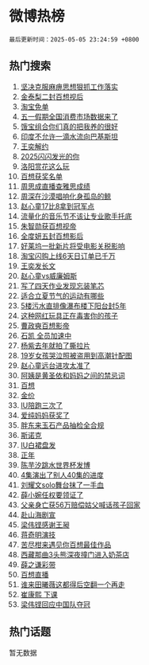 # 微博热榜

`最后更新时间：2025-05-05 23:24:59 +0800`

## 热门搜索

1. [坚决克服麻痹思想狠抓工作落实](https://m.weibo.cn/search?containerid=100103type%3D1%26t%3D10%26q%3D%23%E5%9D%9A%E5%86%B3%E5%85%8B%E6%9C%8D%E9%BA%BB%E7%97%B9%E6%80%9D%E6%83%B3%E7%8B%A0%E6%8A%93%E5%B7%A5%E4%BD%9C%E8%90%BD%E5%AE%9E%23&stream_entry_id=51&isnewpage=1&extparam=seat%3D1%26dgr%3D0%26filter_type%3Drealtimehot%26stream_entry_id%3D51%26c_type%3D51%26pos%3D0%26cate%3D10103%26q%3D%2523%25E5%259D%259A%25E5%2586%25B3%25E5%2585%258B%25E6%259C%258D%25E9%25BA%25BB%25E7%2597%25B9%25E6%2580%259D%25E6%2583%25B3%25E7%258B%25A0%25E6%258A%2593%25E5%25B7%25A5%25E4%25BD%259C%25E8%2590%25BD%25E5%25AE%259E%2523%26display_time%3D1746458698%26pre_seqid%3D17464586983900187893831)
1. [金泰梨二封百想视后](https://m.weibo.cn/search?containerid=100103type%3D1%26t%3D10%26q%3D%23%E9%87%91%E6%B3%B0%E6%A2%A8%E4%BA%8C%E5%B0%81%E7%99%BE%E6%83%B3%E8%A7%86%E5%90%8E%23&stream_entry_id=31&isnewpage=1&extparam=seat%3D1%26dgr%3D0%26stream_entry_id%3D31%26realpos%3D1%26band_rank%3D1%26filter_type%3Drealtimehot%26lcate%3D5001%26c_type%3D31%26flag%3D1%26pos%3D0%26cate%3D5001%26q%3D%2523%25E9%2587%2591%25E6%25B3%25B0%25E6%25A2%25A8%25E4%25BA%258C%25E5%25B0%2581%25E7%2599%25BE%25E6%2583%25B3%25E8%25A7%2586%25E5%2590%258E%2523%26display_time%3D1746458698%26pre_seqid%3D17464586983900187893831)
1. [淘宝免单](https://m.weibo.cn/search?containerid=100103type%3D1%26t%3D10%26q%3D%E6%B7%98%E5%AE%9D%E5%85%8D%E5%8D%95&stream_entry_id=31&isnewpage=1&extparam=seat%3D1%26dgr%3D0%26stream_entry_id%3D31%26realpos%3D2%26band_rank%3D2%26filter_type%3Drealtimehot%26lcate%3D5001%26c_type%3D31%26flag%3D2%26pos%3D1%26cate%3D5001%26q%3D%25E6%25B7%2598%25E5%25AE%259D%25E5%2585%258D%25E5%258D%2595%26display_time%3D1746458698%26pre_seqid%3D17464586983900187893831)
1. [五一假期全国消费市场数据来了](https://m.weibo.cn/search?containerid=100103type%3D1%26t%3D10%26q%3D%23%E4%BA%94%E4%B8%80%E5%81%87%E6%9C%9F%E5%85%A8%E5%9B%BD%E6%B6%88%E8%B4%B9%E5%B8%82%E5%9C%BA%E6%95%B0%E6%8D%AE%E6%9D%A5%E4%BA%86%23&stream_entry_id=31&isnewpage=1&extparam=seat%3D1%26dgr%3D0%26stream_entry_id%3D31%26realpos%3D3%26band_rank%3D3%26filter_type%3Drealtimehot%26lcate%3D5001%26c_type%3D31%26flag%3D0%26pos%3D2%26cate%3D5001%26q%3D%2523%25E4%25BA%2594%25E4%25B8%2580%25E5%2581%2587%25E6%259C%259F%25E5%2585%25A8%25E5%259B%25BD%25E6%25B6%2588%25E8%25B4%25B9%25E5%25B8%2582%25E5%259C%25BA%25E6%2595%25B0%25E6%258D%25AE%25E6%259D%25A5%25E4%25BA%2586%2523%26display_time%3D1746458698%26pre_seqid%3D17464586983900187893831)
1. [饿宝组合你们真的把我养的很好](https://m.weibo.cn/search?containerid=100103type%3D1%26t%3D10%26q%3D%23%E9%A5%BF%E5%AE%9D%E7%BB%84%E5%90%88%E4%BD%A0%E4%BB%AC%E7%9C%9F%E7%9A%84%E6%8A%8A%E6%88%91%E5%85%BB%E7%9A%84%E5%BE%88%E5%A5%BD%23&stream_entry_id=31&isnewpage=1&extparam=seat%3D1%26dgr%3D0%26stream_entry_id%3D31%26c_type%3D31%26adid%3D285058%26band_rank%3D4%26filter_type%3Drealtimehot%26lcate%3D5001%26topic_ad%3D1%26is_ad_pos%3D1%26pos%3D3%26cate%3D5001%26q%3D%2523%25E9%25A5%25BF%25E5%25AE%259D%25E7%25BB%2584%25E5%2590%2588%25E4%25BD%25A0%25E4%25BB%25AC%25E7%259C%259F%25E7%259A%2584%25E6%258A%258A%25E6%2588%2591%25E5%2585%25BB%25E7%259A%2584%25E5%25BE%2588%25E5%25A5%25BD%2523%26display_time%3D1746458698%26pre_seqid%3D17464586983900187893831)
1. [印度不允许一滴水流向巴基斯坦](https://m.weibo.cn/search?containerid=100103type%3D1%26t%3D10%26q%3D%23%E5%8D%B0%E5%BA%A6%E4%B8%8D%E5%85%81%E8%AE%B8%E4%B8%80%E6%BB%B4%E6%B0%B4%E6%B5%81%E5%90%91%E5%B7%B4%E5%9F%BA%E6%96%AF%E5%9D%A6%23&stream_entry_id=31&isnewpage=1&extparam=seat%3D1%26dgr%3D0%26stream_entry_id%3D31%26realpos%3D4%26band_rank%3D4%26filter_type%3Drealtimehot%26lcate%3D5001%26c_type%3D31%26flag%3D1%26pos%3D4%26cate%3D5001%26q%3D%2523%25E5%258D%25B0%25E5%25BA%25A6%25E4%25B8%258D%25E5%2585%2581%25E8%25AE%25B8%25E4%25B8%2580%25E6%25BB%25B4%25E6%25B0%25B4%25E6%25B5%2581%25E5%2590%2591%25E5%25B7%25B4%25E5%259F%25BA%25E6%2596%25AF%25E5%259D%25A6%2523%26display_time%3D1746458698%26pre_seqid%3D17464586983900187893831)
1. [王奕解约](https://m.weibo.cn/search?containerid=100103type%3D1%26t%3D10%26q%3D%23%E7%8E%8B%E5%A5%95%E8%A7%A3%E7%BA%A6%23&stream_entry_id=31&isnewpage=1&extparam=seat%3D1%26dgr%3D0%26stream_entry_id%3D31%26realpos%3D5%26band_rank%3D5%26filter_type%3Drealtimehot%26lcate%3D5001%26c_type%3D31%26flag%3D1%26pos%3D5%26cate%3D5001%26q%3D%2523%25E7%258E%258B%25E5%25A5%2595%25E8%25A7%25A3%25E7%25BA%25A6%2523%26display_time%3D1746458698%26pre_seqid%3D17464586983900187893831)
1. [2025闪闪发光的你](https://m.weibo.cn/search?containerid=100103type%3D1%26t%3D10%26q%3D%232025%E9%97%AA%E9%97%AA%E5%8F%91%E5%85%89%E7%9A%84%E4%BD%A0%23&stream_entry_id=31&isnewpage=1&extparam=seat%3D1%26dgr%3D0%26stream_entry_id%3D31%26realpos%3D6%26band_rank%3D6%26filter_type%3Drealtimehot%26lcate%3D5001%26c_type%3D31%26flag%3D1%26pos%3D6%26cate%3D5001%26q%3D%25232025%25E9%2597%25AA%25E9%2597%25AA%25E5%258F%2591%25E5%2585%2589%25E7%259A%2584%25E4%25BD%25A0%2523%26display_time%3D1746458698%26pre_seqid%3D17464586983900187893831)
1. [洛阳赏花这么玩](https://m.weibo.cn/search?containerid=100103type%3D1%26t%3D10%26q%3D%23%E6%B4%9B%E9%98%B3%E8%B5%8F%E8%8A%B1%E8%BF%99%E4%B9%88%E7%8E%A9%23&stream_entry_id=31&isnewpage=1&extparam=seat%3D1%26dgr%3D0%26stream_entry_id%3D31%26adid%3D285063%26band_rank%3D7%26filter_type%3Drealtimehot%26lcate%3D5001%26c_type%3D31%26is_ad_pos%3D1%26pos%3D7%26cate%3D5001%26q%3D%2523%25E6%25B4%259B%25E9%2598%25B3%25E8%25B5%258F%25E8%258A%25B1%25E8%25BF%2599%25E4%25B9%2588%25E7%258E%25A9%2523%26display_time%3D1746458698%26pre_seqid%3D17464586983900187893831)
1. [百想获奖名单](https://m.weibo.cn/search?containerid=100103type%3D1%26t%3D10%26q%3D%23%E7%99%BE%E6%83%B3%E8%8E%B7%E5%A5%96%E5%90%8D%E5%8D%95%23&stream_entry_id=31&isnewpage=1&extparam=seat%3D1%26dgr%3D0%26stream_entry_id%3D31%26realpos%3D7%26band_rank%3D7%26filter_type%3Drealtimehot%26lcate%3D5001%26c_type%3D31%26flag%3D2%26pos%3D8%26cate%3D5001%26q%3D%2523%25E7%2599%25BE%25E6%2583%25B3%25E8%258E%25B7%25E5%25A5%2596%25E5%2590%258D%25E5%258D%2595%2523%26display_time%3D1746458698%26pre_seqid%3D17464586983900187893831)
1. [周思成直播查雅思成绩](https://m.weibo.cn/search?containerid=100103type%3D1%26t%3D10%26q%3D%23%E5%91%A8%E6%80%9D%E6%88%90%E7%9B%B4%E6%92%AD%E6%9F%A5%E9%9B%85%E6%80%9D%E6%88%90%E7%BB%A9%23&stream_entry_id=31&isnewpage=1&extparam=seat%3D1%26dgr%3D0%26stream_entry_id%3D31%26realpos%3D8%26band_rank%3D8%26filter_type%3Drealtimehot%26lcate%3D5001%26c_type%3D31%26flag%3D0%26pos%3D9%26cate%3D5001%26q%3D%2523%25E5%2591%25A8%25E6%2580%259D%25E6%2588%2590%25E7%259B%25B4%25E6%2592%25AD%25E6%259F%25A5%25E9%259B%2585%25E6%2580%259D%25E6%2588%2590%25E7%25BB%25A9%2523%26display_time%3D1746458698%26pre_seqid%3D17464586983900187893831)
1. [周深在沙漠唱响化身孤岛的鲸](https://m.weibo.cn/search?containerid=100103type%3D1%26t%3D10%26q%3D%23%E5%91%A8%E6%B7%B1%E5%9C%A8%E6%B2%99%E6%BC%A0%E5%94%B1%E5%93%8D%E5%8C%96%E8%BA%AB%E5%AD%A4%E5%B2%9B%E7%9A%84%E9%B2%B8%23&stream_entry_id=31&isnewpage=1&extparam=seat%3D1%26dgr%3D0%26stream_entry_id%3D31%26realpos%3D9%26band_rank%3D9%26filter_type%3Drealtimehot%26lcate%3D5001%26c_type%3D31%26flag%3D1%26pos%3D10%26cate%3D5001%26q%3D%2523%25E5%2591%25A8%25E6%25B7%25B1%25E5%259C%25A8%25E6%25B2%2599%25E6%25BC%25A0%25E5%2594%25B1%25E5%2593%258D%25E5%258C%2596%25E8%25BA%25AB%25E5%25AD%25A4%25E5%25B2%259B%25E7%259A%2584%25E9%25B2%25B8%2523%26display_time%3D1746458698%26pre_seqid%3D17464586983900187893831)
1. [赵心童17比8拿到冠军点](https://m.weibo.cn/search?containerid=100103type%3D1%26t%3D10%26q%3D%23%E8%B5%B5%E5%BF%83%E7%AB%A517%E6%AF%948%E6%8B%BF%E5%88%B0%E5%86%A0%E5%86%9B%E7%82%B9%23&stream_entry_id=31&isnewpage=1&extparam=seat%3D1%26dgr%3D0%26stream_entry_id%3D31%26realpos%3D10%26band_rank%3D10%26filter_type%3Drealtimehot%26lcate%3D5001%26c_type%3D31%26flag%3D1%26pos%3D11%26cate%3D5001%26q%3D%2523%25E8%25B5%25B5%25E5%25BF%2583%25E7%25AB%25A517%25E6%25AF%25948%25E6%258B%25BF%25E5%2588%25B0%25E5%2586%25A0%25E5%2586%259B%25E7%2582%25B9%2523%26display_time%3D1746458698%26pre_seqid%3D17464586983900187893831)
1. [流量化的音乐节不该让专业歌手托底](https://m.weibo.cn/search?containerid=100103type%3D1%26t%3D10%26q%3D%23%E6%B5%81%E9%87%8F%E5%8C%96%E7%9A%84%E9%9F%B3%E4%B9%90%E8%8A%82%E4%B8%8D%E8%AF%A5%E8%AE%A9%E4%B8%93%E4%B8%9A%E6%AD%8C%E6%89%8B%E6%89%98%E5%BA%95%23&stream_entry_id=31&isnewpage=1&extparam=seat%3D1%26dgr%3D0%26stream_entry_id%3D31%26realpos%3D11%26band_rank%3D11%26filter_type%3Drealtimehot%26lcate%3D5001%26c_type%3D31%26flag%3D0%26pos%3D12%26cate%3D5001%26q%3D%2523%25E6%25B5%2581%25E9%2587%258F%25E5%258C%2596%25E7%259A%2584%25E9%259F%25B3%25E4%25B9%2590%25E8%258A%2582%25E4%25B8%258D%25E8%25AF%25A5%25E8%25AE%25A9%25E4%25B8%2593%25E4%25B8%259A%25E6%25AD%258C%25E6%2589%258B%25E6%2589%2598%25E5%25BA%2595%2523%26display_time%3D1746458698%26pre_seqid%3D17464586983900187893831)
1. [朱智勋获百想视帝](https://m.weibo.cn/search?containerid=100103type%3D1%26t%3D10%26q%3D%23%E6%9C%B1%E6%99%BA%E5%8B%8B%E8%8E%B7%E7%99%BE%E6%83%B3%E8%A7%86%E5%B8%9D%23&stream_entry_id=31&isnewpage=1&extparam=seat%3D1%26dgr%3D0%26stream_entry_id%3D31%26realpos%3D12%26band_rank%3D12%26filter_type%3Drealtimehot%26lcate%3D5001%26c_type%3D31%26flag%3D1%26pos%3D13%26cate%3D5001%26q%3D%2523%25E6%259C%25B1%25E6%2599%25BA%25E5%258B%258B%25E8%258E%25B7%25E7%2599%25BE%25E6%2583%25B3%25E8%25A7%2586%25E5%25B8%259D%2523%26display_time%3D1746458698%26pre_seqid%3D17464586983900187893831)
1. [全度妍五封百想影后](https://m.weibo.cn/search?containerid=100103type%3D1%26t%3D10%26q%3D%23%E5%85%A8%E5%BA%A6%E5%A6%8D%E4%BA%94%E5%B0%81%E7%99%BE%E6%83%B3%E5%BD%B1%E5%90%8E%23&stream_entry_id=31&isnewpage=1&extparam=seat%3D1%26dgr%3D0%26stream_entry_id%3D31%26realpos%3D13%26band_rank%3D13%26filter_type%3Drealtimehot%26lcate%3D5001%26c_type%3D31%26flag%3D1%26pos%3D14%26cate%3D5001%26q%3D%2523%25E5%2585%25A8%25E5%25BA%25A6%25E5%25A6%258D%25E4%25BA%2594%25E5%25B0%2581%25E7%2599%25BE%25E6%2583%25B3%25E5%25BD%25B1%25E5%2590%258E%2523%26display_time%3D1746458698%26pre_seqid%3D17464586983900187893831)
1. [好莱坞一批新片将受电影关税影响](https://m.weibo.cn/search?containerid=100103type%3D1%26t%3D10%26q%3D%23%E5%A5%BD%E8%8E%B1%E5%9D%9E%E4%B8%80%E6%89%B9%E6%96%B0%E7%89%87%E5%B0%86%E5%8F%97%E7%94%B5%E5%BD%B1%E5%85%B3%E7%A8%8E%E5%BD%B1%E5%93%8D%23&stream_entry_id=31&isnewpage=1&extparam=seat%3D1%26dgr%3D0%26stream_entry_id%3D31%26realpos%3D14%26band_rank%3D14%26filter_type%3Drealtimehot%26lcate%3D5001%26c_type%3D31%26flag%3D1%26pos%3D15%26cate%3D5001%26q%3D%2523%25E5%25A5%25BD%25E8%258E%25B1%25E5%259D%259E%25E4%25B8%2580%25E6%2589%25B9%25E6%2596%25B0%25E7%2589%2587%25E5%25B0%2586%25E5%258F%2597%25E7%2594%25B5%25E5%25BD%25B1%25E5%2585%25B3%25E7%25A8%258E%25E5%25BD%25B1%25E5%2593%258D%2523%26display_time%3D1746458698%26pre_seqid%3D17464586983900187893831)
1. [淘宝闪购上线6天日订单已千万](https://m.weibo.cn/search?containerid=100103type%3D1%26t%3D10%26q%3D%23%E6%B7%98%E5%AE%9D%E9%97%AA%E8%B4%AD%E4%B8%8A%E7%BA%BF6%E5%A4%A9%E6%97%A5%E8%AE%A2%E5%8D%95%E5%B7%B2%E5%8D%83%E4%B8%87%23&stream_entry_id=31&isnewpage=1&extparam=seat%3D1%26dgr%3D0%26adid%3D285127%26flag%3D1%26stream_entry_id%3D31%26band_rank%3D15%26filter_type%3Drealtimehot%26lcate%3D5001%26c_type%3D31%26realpos%3D15%26pos%3D16%26cate%3D5001%26q%3D%2523%25E6%25B7%2598%25E5%25AE%259D%25E9%2597%25AA%25E8%25B4%25AD%25E4%25B8%258A%25E7%25BA%25BF6%25E5%25A4%25A9%25E6%2597%25A5%25E8%25AE%25A2%25E5%258D%2595%25E5%25B7%25B2%25E5%258D%2583%25E4%25B8%2587%2523%26display_time%3D1746458698%26pre_seqid%3D17464586983900187893831)
1. [王奕发长文](https://m.weibo.cn/search?containerid=100103type%3D1%26t%3D10%26q%3D%E7%8E%8B%E5%A5%95%E5%8F%91%E9%95%BF%E6%96%87&stream_entry_id=31&isnewpage=1&extparam=seat%3D1%26dgr%3D0%26stream_entry_id%3D31%26realpos%3D16%26band_rank%3D16%26filter_type%3Drealtimehot%26lcate%3D5001%26c_type%3D31%26flag%3D1%26pos%3D17%26cate%3D5001%26q%3D%25E7%258E%258B%25E5%25A5%2595%25E5%258F%2591%25E9%2595%25BF%25E6%2596%2587%26display_time%3D1746458698%26pre_seqid%3D17464586983900187893831)
1. [赵心童vs威廉姆斯](https://m.weibo.cn/search?containerid=100103type%3D1%26t%3D10%26q%3D%23%E8%B5%B5%E5%BF%83%E7%AB%A5vs%E5%A8%81%E5%BB%89%E5%A7%86%E6%96%AF%23&stream_entry_id=31&isnewpage=1&extparam=seat%3D1%26dgr%3D0%26stream_entry_id%3D31%26realpos%3D17%26band_rank%3D17%26filter_type%3Drealtimehot%26lcate%3D5001%26c_type%3D31%26flag%3D0%26pos%3D18%26cate%3D5001%26q%3D%2523%25E8%25B5%25B5%25E5%25BF%2583%25E7%25AB%25A5vs%25E5%25A8%2581%25E5%25BB%2589%25E5%25A7%2586%25E6%2596%25AF%2523%26display_time%3D1746458698%26pre_seqid%3D17464586983900187893831)
1. [写了四天作业发现忘装笔芯](https://m.weibo.cn/search?containerid=100103type%3D1%26t%3D10%26q%3D%E5%86%99%E4%BA%86%E5%9B%9B%E5%A4%A9%E4%BD%9C%E4%B8%9A%E5%8F%91%E7%8E%B0%E5%BF%98%E8%A3%85%E7%AC%94%E8%8A%AF&stream_entry_id=31&isnewpage=1&extparam=seat%3D1%26dgr%3D0%26stream_entry_id%3D31%26realpos%3D18%26band_rank%3D18%26filter_type%3Drealtimehot%26lcate%3D5001%26c_type%3D31%26flag%3D0%26pos%3D19%26cate%3D5001%26q%3D%25E5%2586%2599%25E4%25BA%2586%25E5%259B%259B%25E5%25A4%25A9%25E4%25BD%259C%25E4%25B8%259A%25E5%258F%2591%25E7%258E%25B0%25E5%25BF%2598%25E8%25A3%2585%25E7%25AC%2594%25E8%258A%25AF%26display_time%3D1746458698%26pre_seqid%3D17464586983900187893831)
1. [适合立夏节气的运动有哪些](https://m.weibo.cn/search?containerid=100103type%3D1%26t%3D10%26q%3D%E9%80%82%E5%90%88%E7%AB%8B%E5%A4%8F%E8%8A%82%E6%B0%94%E7%9A%84%E8%BF%90%E5%8A%A8%E6%9C%89%E5%93%AA%E4%BA%9B&stream_entry_id=31&isnewpage=1&extparam=seat%3D1%26dgr%3D0%26stream_entry_id%3D31%26realpos%3D19%26is_ai_ask%3D1%26band_rank%3D19%26filter_type%3Drealtimehot%26lcate%3D5001%26c_type%3D31%26flag%3D1%26pos%3D20%26cate%3D5001%26q%3D%25E9%2580%2582%25E5%2590%2588%25E7%25AB%258B%25E5%25A4%258F%25E8%258A%2582%25E6%25B0%2594%25E7%259A%2584%25E8%25BF%2590%25E5%258A%25A8%25E6%259C%2589%25E5%2593%25AA%25E4%25BA%259B%26display_time%3D1746458698%26pre_seqid%3D17464586983900187893831)
1. [5楼污水直排像瀑布楼下阳台封5年](https://m.weibo.cn/search?containerid=100103type%3D1%26t%3D10%26q%3D%235%E6%A5%BC%E6%B1%A1%E6%B0%B4%E7%9B%B4%E6%8E%92%E5%83%8F%E7%80%91%E5%B8%83%E6%A5%BC%E4%B8%8B%E9%98%B3%E5%8F%B0%E5%B0%815%E5%B9%B4%23&stream_entry_id=31&isnewpage=1&extparam=seat%3D1%26dgr%3D0%26stream_entry_id%3D31%26realpos%3D20%26band_rank%3D20%26filter_type%3Drealtimehot%26lcate%3D5001%26c_type%3D31%26flag%3D0%26pos%3D21%26cate%3D5001%26q%3D%25235%25E6%25A5%25BC%25E6%25B1%25A1%25E6%25B0%25B4%25E7%259B%25B4%25E6%258E%2592%25E5%2583%258F%25E7%2580%2591%25E5%25B8%2583%25E6%25A5%25BC%25E4%25B8%258B%25E9%2598%25B3%25E5%258F%25B0%25E5%25B0%25815%25E5%25B9%25B4%2523%26display_time%3D1746458698%26pre_seqid%3D17464586983900187893831)
1. [这种网红玩具正在毒害你的孩子](https://m.weibo.cn/search?containerid=100103type%3D1%26t%3D10%26q%3D%23%E8%BF%99%E7%A7%8D%E7%BD%91%E7%BA%A2%E7%8E%A9%E5%85%B7%E6%AD%A3%E5%9C%A8%E6%AF%92%E5%AE%B3%E4%BD%A0%E7%9A%84%E5%AD%A9%E5%AD%90%23&stream_entry_id=31&isnewpage=1&extparam=seat%3D1%26dgr%3D0%26stream_entry_id%3D31%26realpos%3D21%26band_rank%3D21%26filter_type%3Drealtimehot%26lcate%3D5001%26c_type%3D31%26flag%3D1%26pos%3D22%26cate%3D5001%26q%3D%2523%25E8%25BF%2599%25E7%25A7%258D%25E7%25BD%2591%25E7%25BA%25A2%25E7%258E%25A9%25E5%2585%25B7%25E6%25AD%25A3%25E5%259C%25A8%25E6%25AF%2592%25E5%25AE%25B3%25E4%25BD%25A0%25E7%259A%2584%25E5%25AD%25A9%25E5%25AD%2590%2523%26display_time%3D1746458698%26pre_seqid%3D17464586983900187893831)
1. [曹政奭百想影帝](https://m.weibo.cn/search?containerid=100103type%3D1%26t%3D10%26q%3D%23%E6%9B%B9%E6%94%BF%E5%A5%AD%E7%99%BE%E6%83%B3%E5%BD%B1%E5%B8%9D%23&stream_entry_id=31&isnewpage=1&extparam=seat%3D1%26dgr%3D0%26stream_entry_id%3D31%26realpos%3D22%26band_rank%3D22%26filter_type%3Drealtimehot%26lcate%3D5001%26c_type%3D31%26flag%3D1%26pos%3D23%26cate%3D5001%26q%3D%2523%25E6%259B%25B9%25E6%2594%25BF%25E5%25A5%25AD%25E7%2599%25BE%25E6%2583%25B3%25E5%25BD%25B1%25E5%25B8%259D%2523%26display_time%3D1746458698%26pre_seqid%3D17464586983900187893831)
1. [石凯 全员加速中](https://m.weibo.cn/search?containerid=100103type%3D1%26t%3D10%26q%3D%E7%9F%B3%E5%87%AF+%E5%85%A8%E5%91%98%E5%8A%A0%E9%80%9F%E4%B8%AD&stream_entry_id=31&isnewpage=1&extparam=seat%3D1%26dgr%3D0%26stream_entry_id%3D31%26realpos%3D23%26band_rank%3D23%26filter_type%3Drealtimehot%26lcate%3D5001%26c_type%3D31%26flag%3D0%26pos%3D24%26cate%3D5001%26q%3D%25E7%259F%25B3%25E5%2587%25AF%2520%25E5%2585%25A8%25E5%2591%2598%25E5%258A%25A0%25E9%2580%259F%25E4%25B8%25AD%26display_time%3D1746458698%26pre_seqid%3D17464586983900187893831)
1. [杨紫去年就拍了撕拉片](https://m.weibo.cn/search?containerid=100103type%3D1%26t%3D10%26q%3D%23%E6%9D%A8%E7%B4%AB%E5%8E%BB%E5%B9%B4%E5%B0%B1%E6%8B%8D%E4%BA%86%E6%92%95%E6%8B%89%E7%89%87%23&stream_entry_id=31&isnewpage=1&extparam=seat%3D1%26dgr%3D0%26stream_entry_id%3D31%26realpos%3D24%26band_rank%3D24%26filter_type%3Drealtimehot%26lcate%3D5001%26c_type%3D31%26flag%3D0%26pos%3D25%26cate%3D5001%26q%3D%2523%25E6%259D%25A8%25E7%25B4%25AB%25E5%258E%25BB%25E5%25B9%25B4%25E5%25B0%25B1%25E6%258B%258D%25E4%25BA%2586%25E6%2592%2595%25E6%258B%2589%25E7%2589%2587%2523%26display_time%3D1746458698%26pre_seqid%3D17464586983900187893831)
1. [19岁女孩哭泣照被盗用到高潮针配图](https://m.weibo.cn/search?containerid=100103type%3D1%26t%3D10%26q%3D%2319%E5%B2%81%E5%A5%B3%E5%AD%A9%E5%93%AD%E6%B3%A3%E7%85%A7%E8%A2%AB%E7%9B%97%E7%94%A8%E5%88%B0%E9%AB%98%E6%BD%AE%E9%92%88%E9%85%8D%E5%9B%BE%23&stream_entry_id=31&isnewpage=1&extparam=seat%3D1%26dgr%3D0%26stream_entry_id%3D31%26realpos%3D25%26band_rank%3D25%26filter_type%3Drealtimehot%26lcate%3D5001%26c_type%3D31%26flag%3D2%26pos%3D26%26cate%3D5001%26q%3D%252319%25E5%25B2%2581%25E5%25A5%25B3%25E5%25AD%25A9%25E5%2593%25AD%25E6%25B3%25A3%25E7%2585%25A7%25E8%25A2%25AB%25E7%259B%2597%25E7%2594%25A8%25E5%2588%25B0%25E9%25AB%2598%25E6%25BD%25AE%25E9%2592%2588%25E9%2585%258D%25E5%259B%25BE%2523%26display_time%3D1746458698%26pre_seqid%3D17464586983900187893831)
1. [赵心童远台进攻太准了](https://m.weibo.cn/search?containerid=100103type%3D1%26t%3D10%26q%3D%23%E8%B5%B5%E5%BF%83%E7%AB%A5%E8%BF%9C%E5%8F%B0%E8%BF%9B%E6%94%BB%E5%A4%AA%E5%87%86%E4%BA%86%23&stream_entry_id=31&isnewpage=1&extparam=seat%3D1%26dgr%3D0%26stream_entry_id%3D31%26realpos%3D26%26band_rank%3D26%26filter_type%3Drealtimehot%26lcate%3D5001%26c_type%3D31%26flag%3D1%26pos%3D27%26cate%3D5001%26q%3D%2523%25E8%25B5%25B5%25E5%25BF%2583%25E7%25AB%25A5%25E8%25BF%259C%25E5%258F%25B0%25E8%25BF%259B%25E6%2594%25BB%25E5%25A4%25AA%25E5%2587%2586%25E4%25BA%2586%2523%26display_time%3D1746458698%26pre_seqid%3D17464586983900187893831)
1. [阿姨是黄圣依和妈妈之间的禁忌词](https://m.weibo.cn/search?containerid=100103type%3D1%26t%3D10%26q%3D%23%E9%98%BF%E5%A7%A8%E6%98%AF%E9%BB%84%E5%9C%A3%E4%BE%9D%E5%92%8C%E5%A6%88%E5%A6%88%E4%B9%8B%E9%97%B4%E7%9A%84%E7%A6%81%E5%BF%8C%E8%AF%8D%23&stream_entry_id=31&isnewpage=1&extparam=seat%3D1%26dgr%3D0%26stream_entry_id%3D31%26realpos%3D27%26band_rank%3D27%26filter_type%3Drealtimehot%26lcate%3D5001%26c_type%3D31%26flag%3D1%26pos%3D28%26cate%3D5001%26q%3D%2523%25E9%2598%25BF%25E5%25A7%25A8%25E6%2598%25AF%25E9%25BB%2584%25E5%259C%25A3%25E4%25BE%259D%25E5%2592%258C%25E5%25A6%2588%25E5%25A6%2588%25E4%25B9%258B%25E9%2597%25B4%25E7%259A%2584%25E7%25A6%2581%25E5%25BF%258C%25E8%25AF%258D%2523%26display_time%3D1746458698%26pre_seqid%3D17464586983900187893831)
1. [百想](https://m.weibo.cn/search?containerid=100103type%3D1%26t%3D10%26q%3D%E7%99%BE%E6%83%B3&stream_entry_id=31&isnewpage=1&extparam=seat%3D1%26dgr%3D0%26stream_entry_id%3D31%26realpos%3D28%26band_rank%3D28%26filter_type%3Drealtimehot%26lcate%3D5001%26c_type%3D31%26flag%3D0%26pos%3D29%26cate%3D5001%26q%3D%25E7%2599%25BE%25E6%2583%25B3%26display_time%3D1746458698%26pre_seqid%3D17464586983900187893831)
1. [金价](https://m.weibo.cn/search?containerid=100103type%3D1%26t%3D10%26q%3D%E9%87%91%E4%BB%B7&stream_entry_id=31&isnewpage=1&extparam=seat%3D1%26dgr%3D0%26stream_entry_id%3D31%26realpos%3D29%26band_rank%3D29%26filter_type%3Drealtimehot%26lcate%3D5001%26c_type%3D31%26flag%3D0%26pos%3D30%26cate%3D5001%26q%3D%25E9%2587%2591%25E4%25BB%25B7%26display_time%3D1746458698%26pre_seqid%3D17464586983900187893831)
1. [IU陪跑三次了](https://m.weibo.cn/search?containerid=100103type%3D1%26t%3D10%26q%3D%23IU%E9%99%AA%E8%B7%91%E4%B8%89%E6%AC%A1%E4%BA%86%23&stream_entry_id=31&isnewpage=1&extparam=seat%3D1%26dgr%3D0%26stream_entry_id%3D31%26realpos%3D30%26band_rank%3D30%26filter_type%3Drealtimehot%26lcate%3D5001%26c_type%3D31%26flag%3D1%26pos%3D31%26cate%3D5001%26q%3D%2523IU%25E9%2599%25AA%25E8%25B7%2591%25E4%25B8%2589%25E6%25AC%25A1%25E4%25BA%2586%2523%26display_time%3D1746458698%26pre_seqid%3D17464586983900187893831)
1. [爱纯妈妈获奖了](https://m.weibo.cn/search?containerid=100103type%3D1%26t%3D10%26q%3D%23%E7%88%B1%E7%BA%AF%E5%A6%88%E5%A6%88%E8%8E%B7%E5%A5%96%E4%BA%86%23&stream_entry_id=31&isnewpage=1&extparam=seat%3D1%26dgr%3D0%26stream_entry_id%3D31%26realpos%3D31%26band_rank%3D31%26filter_type%3Drealtimehot%26lcate%3D5001%26c_type%3D31%26flag%3D0%26pos%3D32%26cate%3D5001%26q%3D%2523%25E7%2588%25B1%25E7%25BA%25AF%25E5%25A6%2588%25E5%25A6%2588%25E8%258E%25B7%25E5%25A5%2596%25E4%25BA%2586%2523%26display_time%3D1746458698%26pre_seqid%3D17464586983900187893831)
1. [胖东来玉石产品抽检全合规](https://m.weibo.cn/search?containerid=100103type%3D1%26t%3D10%26q%3D%23%E8%83%96%E4%B8%9C%E6%9D%A5%E7%8E%89%E7%9F%B3%E4%BA%A7%E5%93%81%E6%8A%BD%E6%A3%80%E5%85%A8%E5%90%88%E8%A7%84%23&stream_entry_id=31&isnewpage=1&extparam=seat%3D1%26dgr%3D0%26stream_entry_id%3D31%26realpos%3D32%26band_rank%3D32%26filter_type%3Drealtimehot%26lcate%3D5001%26c_type%3D31%26flag%3D1%26pos%3D33%26cate%3D5001%26q%3D%2523%25E8%2583%2596%25E4%25B8%259C%25E6%259D%25A5%25E7%258E%2589%25E7%259F%25B3%25E4%25BA%25A7%25E5%2593%2581%25E6%258A%25BD%25E6%25A3%2580%25E5%2585%25A8%25E5%2590%2588%25E8%25A7%2584%2523%26display_time%3D1746458698%26pre_seqid%3D17464586983900187893831)
1. [斯诺克](https://m.weibo.cn/search?containerid=100103type%3D1%26t%3D10%26q%3D%E6%96%AF%E8%AF%BA%E5%85%8B&stream_entry_id=31&isnewpage=1&extparam=seat%3D1%26dgr%3D0%26stream_entry_id%3D31%26realpos%3D33%26band_rank%3D33%26filter_type%3Drealtimehot%26lcate%3D5001%26c_type%3D31%26flag%3D0%26pos%3D34%26cate%3D5001%26q%3D%25E6%2596%25AF%25E8%25AF%25BA%25E5%2585%258B%26display_time%3D1746458698%26pre_seqid%3D17464586983900187893831)
1. [IU白裙盘发](https://m.weibo.cn/search?containerid=100103type%3D1%26t%3D10%26q%3D%23IU%E7%99%BD%E8%A3%99%E7%9B%98%E5%8F%91%23&stream_entry_id=31&isnewpage=1&extparam=seat%3D1%26dgr%3D0%26stream_entry_id%3D31%26realpos%3D34%26band_rank%3D34%26filter_type%3Drealtimehot%26lcate%3D5001%26c_type%3D31%26flag%3D0%26pos%3D35%26cate%3D5001%26q%3D%2523IU%25E7%2599%25BD%25E8%25A3%2599%25E7%259B%2598%25E5%258F%2591%2523%26display_time%3D1746458698%26pre_seqid%3D17464586983900187893831)
1. [正年](https://m.weibo.cn/search?containerid=100103type%3D1%26t%3D10%26q%3D%E6%AD%A3%E5%B9%B4&stream_entry_id=31&isnewpage=1&extparam=seat%3D1%26dgr%3D0%26stream_entry_id%3D31%26realpos%3D35%26band_rank%3D35%26filter_type%3Drealtimehot%26lcate%3D5001%26c_type%3D31%26flag%3D1%26pos%3D36%26cate%3D5001%26q%3D%25E6%25AD%25A3%25E5%25B9%25B4%26display_time%3D1746458698%26pre_seqid%3D17464586983900187893831)
1. [陈芋汐跳水世界杯发博](https://m.weibo.cn/search?containerid=100103type%3D1%26t%3D10%26q%3D%E9%99%88%E8%8A%8B%E6%B1%90%E8%B7%B3%E6%B0%B4%E4%B8%96%E7%95%8C%E6%9D%AF%E5%8F%91%E5%8D%9A&stream_entry_id=31&isnewpage=1&extparam=seat%3D1%26dgr%3D0%26stream_entry_id%3D31%26realpos%3D36%26band_rank%3D36%26filter_type%3Drealtimehot%26lcate%3D5001%26c_type%3D31%26flag%3D1%26pos%3D37%26cate%3D5001%26q%3D%25E9%2599%2588%25E8%258A%258B%25E6%25B1%2590%25E8%25B7%25B3%25E6%25B0%25B4%25E4%25B8%2596%25E7%2595%258C%25E6%259D%25AF%25E5%258F%2591%25E5%258D%259A%26display_time%3D1746458698%26pre_seqid%3D17464586983900187893831)
1. [4集演出了别人40集的进度](https://m.weibo.cn/search?containerid=100103type%3D1%26t%3D10%26q%3D4%E9%9B%86%E6%BC%94%E5%87%BA%E4%BA%86%E5%88%AB%E4%BA%BA40%E9%9B%86%E7%9A%84%E8%BF%9B%E5%BA%A6&stream_entry_id=31&isnewpage=1&extparam=seat%3D1%26dgr%3D0%26stream_entry_id%3D31%26realpos%3D37%26band_rank%3D37%26filter_type%3Drealtimehot%26lcate%3D5001%26c_type%3D31%26flag%3D0%26pos%3D38%26cate%3D5001%26q%3D4%25E9%259B%2586%25E6%25BC%2594%25E5%2587%25BA%25E4%25BA%2586%25E5%2588%25AB%25E4%25BA%25BA40%25E9%259B%2586%25E7%259A%2584%25E8%25BF%259B%25E5%25BA%25A6%26display_time%3D1746458698%26pre_seqid%3D17464586983900187893831)
1. [刘耀文solo舞台抹了一手血](https://m.weibo.cn/search?containerid=100103type%3D1%26t%3D10%26q%3D%E5%88%98%E8%80%80%E6%96%87solo%E8%88%9E%E5%8F%B0%E6%8A%B9%E4%BA%86%E4%B8%80%E6%89%8B%E8%A1%80&stream_entry_id=31&isnewpage=1&extparam=seat%3D1%26dgr%3D0%26stream_entry_id%3D31%26realpos%3D38%26band_rank%3D38%26filter_type%3Drealtimehot%26lcate%3D5001%26c_type%3D31%26flag%3D1%26pos%3D39%26cate%3D5001%26q%3D%25E5%2588%2598%25E8%2580%2580%25E6%2596%2587solo%25E8%2588%259E%25E5%258F%25B0%25E6%258A%25B9%25E4%25BA%2586%25E4%25B8%2580%25E6%2589%258B%25E8%25A1%2580%26display_time%3D1746458698%26pre_seqid%3D17464586983900187893831)
1. [薛小婉任权要领证了](https://m.weibo.cn/search?containerid=100103type%3D1%26t%3D10%26q%3D%23%E8%96%9B%E5%B0%8F%E5%A9%89%E4%BB%BB%E6%9D%83%E8%A6%81%E9%A2%86%E8%AF%81%E4%BA%86%23&stream_entry_id=31&isnewpage=1&extparam=seat%3D1%26dgr%3D0%26stream_entry_id%3D31%26realpos%3D39%26band_rank%3D39%26filter_type%3Drealtimehot%26lcate%3D5001%26c_type%3D31%26flag%3D1%26pos%3D40%26cate%3D5001%26q%3D%2523%25E8%2596%259B%25E5%25B0%258F%25E5%25A9%2589%25E4%25BB%25BB%25E6%259D%2583%25E8%25A6%2581%25E9%25A2%2586%25E8%25AF%2581%25E4%25BA%2586%2523%26display_time%3D1746458698%26pre_seqid%3D17464586983900187893831)
1. [父亲身亡获56万赔偿姑父喊话孩子回家](https://m.weibo.cn/search?containerid=100103type%3D1%26t%3D10%26q%3D%23%E7%88%B6%E4%BA%B2%E8%BA%AB%E4%BA%A1%E8%8E%B756%E4%B8%87%E8%B5%94%E5%81%BF%E5%A7%91%E7%88%B6%E5%96%8A%E8%AF%9D%E5%AD%A9%E5%AD%90%E5%9B%9E%E5%AE%B6%23&stream_entry_id=31&isnewpage=1&extparam=seat%3D1%26dgr%3D0%26stream_entry_id%3D31%26realpos%3D40%26band_rank%3D40%26filter_type%3Drealtimehot%26lcate%3D5001%26c_type%3D31%26flag%3D0%26pos%3D41%26cate%3D5001%26q%3D%2523%25E7%2588%25B6%25E4%25BA%25B2%25E8%25BA%25AB%25E4%25BA%25A1%25E8%258E%25B756%25E4%25B8%2587%25E8%25B5%2594%25E5%2581%25BF%25E5%25A7%2591%25E7%2588%25B6%25E5%2596%258A%25E8%25AF%259D%25E5%25AD%25A9%25E5%25AD%2590%25E5%259B%259E%25E5%25AE%25B6%2523%26display_time%3D1746458698%26pre_seqid%3D17464586983900187893831)
1. [赴山海剧宣](https://m.weibo.cn/search?containerid=100103type%3D1%26t%3D10%26q%3D%E8%B5%B4%E5%B1%B1%E6%B5%B7%E5%89%A7%E5%AE%A3&stream_entry_id=31&isnewpage=1&extparam=seat%3D1%26dgr%3D0%26stream_entry_id%3D31%26realpos%3D41%26band_rank%3D41%26filter_type%3Drealtimehot%26lcate%3D5001%26c_type%3D31%26flag%3D0%26pos%3D42%26cate%3D5001%26q%3D%25E8%25B5%25B4%25E5%25B1%25B1%25E6%25B5%25B7%25E5%2589%25A7%25E5%25AE%25A3%26display_time%3D1746458698%26pre_seqid%3D17464586983900187893831)
1. [梁伟铿感谢王昶](https://m.weibo.cn/search?containerid=100103type%3D1%26t%3D10%26q%3D%E6%A2%81%E4%BC%9F%E9%93%BF%E6%84%9F%E8%B0%A2%E7%8E%8B%E6%98%B6&stream_entry_id=31&isnewpage=1&extparam=seat%3D1%26dgr%3D0%26stream_entry_id%3D31%26realpos%3D42%26band_rank%3D42%26filter_type%3Drealtimehot%26lcate%3D5001%26c_type%3D31%26flag%3D1%26pos%3D43%26cate%3D5001%26q%3D%25E6%25A2%2581%25E4%25BC%259F%25E9%2593%25BF%25E6%2584%259F%25E8%25B0%25A2%25E7%258E%258B%25E6%2598%25B6%26display_time%3D1746458698%26pre_seqid%3D17464586983900187893831)
1. [蒋奇明演技](https://m.weibo.cn/search?containerid=100103type%3D1%26t%3D10%26q%3D%E8%92%8B%E5%A5%87%E6%98%8E%E6%BC%94%E6%8A%80&stream_entry_id=31&isnewpage=1&extparam=seat%3D1%26dgr%3D0%26stream_entry_id%3D31%26realpos%3D43%26band_rank%3D43%26filter_type%3Drealtimehot%26lcate%3D5001%26c_type%3D31%26flag%3D0%26pos%3D44%26cate%3D5001%26q%3D%25E8%2592%258B%25E5%25A5%2587%25E6%2598%258E%25E6%25BC%2594%25E6%258A%2580%26display_time%3D1746458698%26pre_seqid%3D17464586983900187893831)
1. [苦尽柑来遇见你百想最佳作品](https://m.weibo.cn/search?containerid=100103type%3D1%26t%3D10%26q%3D%23%E8%8B%A6%E5%B0%BD%E6%9F%91%E6%9D%A5%E9%81%87%E8%A7%81%E4%BD%A0%E7%99%BE%E6%83%B3%E6%9C%80%E4%BD%B3%E4%BD%9C%E5%93%81%23&stream_entry_id=31&isnewpage=1&extparam=seat%3D1%26dgr%3D0%26stream_entry_id%3D31%26realpos%3D44%26band_rank%3D44%26filter_type%3Drealtimehot%26lcate%3D5001%26c_type%3D31%26flag%3D1%26pos%3D45%26cate%3D5001%26q%3D%2523%25E8%258B%25A6%25E5%25B0%25BD%25E6%259F%2591%25E6%259D%25A5%25E9%2581%2587%25E8%25A7%2581%25E4%25BD%25A0%25E7%2599%25BE%25E6%2583%25B3%25E6%259C%2580%25E4%25BD%25B3%25E4%25BD%259C%25E5%2593%2581%2523%26display_time%3D1746458698%26pre_seqid%3D17464586983900187893831)
1. [西藏那曲3头熊深夜撞门进入奶茶店](https://m.weibo.cn/search?containerid=100103type%3D1%26t%3D10%26q%3D%23%E8%A5%BF%E8%97%8F%E9%82%A3%E6%9B%B23%E5%A4%B4%E7%86%8A%E6%B7%B1%E5%A4%9C%E6%92%9E%E9%97%A8%E8%BF%9B%E5%85%A5%E5%A5%B6%E8%8C%B6%E5%BA%97%23&stream_entry_id=31&isnewpage=1&extparam=seat%3D1%26dgr%3D0%26stream_entry_id%3D31%26realpos%3D45%26band_rank%3D45%26filter_type%3Drealtimehot%26lcate%3D5001%26c_type%3D31%26flag%3D1%26pos%3D46%26cate%3D5001%26q%3D%2523%25E8%25A5%25BF%25E8%2597%258F%25E9%2582%25A3%25E6%259B%25B23%25E5%25A4%25B4%25E7%2586%258A%25E6%25B7%25B1%25E5%25A4%259C%25E6%2592%259E%25E9%2597%25A8%25E8%25BF%259B%25E5%2585%25A5%25E5%25A5%25B6%25E8%258C%25B6%25E5%25BA%2597%2523%26display_time%3D1746458698%26pre_seqid%3D17464586983900187893831)
1. [薛之谦彩带](https://m.weibo.cn/search?containerid=100103type%3D1%26t%3D10%26q%3D%E8%96%9B%E4%B9%8B%E8%B0%A6%E5%BD%A9%E5%B8%A6&stream_entry_id=31&isnewpage=1&extparam=seat%3D1%26dgr%3D0%26stream_entry_id%3D31%26realpos%3D46%26band_rank%3D46%26filter_type%3Drealtimehot%26lcate%3D5001%26c_type%3D31%26flag%3D1%26pos%3D47%26cate%3D5001%26q%3D%25E8%2596%259B%25E4%25B9%258B%25E8%25B0%25A6%25E5%25BD%25A9%25E5%25B8%25A6%26display_time%3D1746458698%26pre_seqid%3D17464586983900187893831)
1. [百想直播](https://m.weibo.cn/search?containerid=100103type%3D1%26t%3D10%26q%3D%E7%99%BE%E6%83%B3%E7%9B%B4%E6%92%AD&stream_entry_id=31&isnewpage=1&extparam=seat%3D1%26dgr%3D0%26stream_entry_id%3D31%26realpos%3D47%26band_rank%3D47%26filter_type%3Drealtimehot%26lcate%3D5001%26c_type%3D31%26flag%3D0%26pos%3D48%26cate%3D5001%26q%3D%25E7%2599%25BE%25E6%2583%25B3%25E7%259B%25B4%25E6%2592%25AD%26display_time%3D1746458698%26pre_seqid%3D17464586983900187893831)
1. [谁来田曦薇这都得后空翻一个再走](https://m.weibo.cn/search?containerid=100103type%3D1%26t%3D10%26q%3D%E8%B0%81%E6%9D%A5%E7%94%B0%E6%9B%A6%E8%96%87%E8%BF%99%E9%83%BD%E5%BE%97%E5%90%8E%E7%A9%BA%E7%BF%BB%E4%B8%80%E4%B8%AA%E5%86%8D%E8%B5%B0&stream_entry_id=31&isnewpage=1&extparam=seat%3D1%26dgr%3D0%26stream_entry_id%3D31%26realpos%3D48%26band_rank%3D48%26filter_type%3Drealtimehot%26lcate%3D5001%26c_type%3D31%26flag%3D1%26pos%3D49%26cate%3D5001%26q%3D%25E8%25B0%2581%25E6%259D%25A5%25E7%2594%25B0%25E6%259B%25A6%25E8%2596%2587%25E8%25BF%2599%25E9%2583%25BD%25E5%25BE%2597%25E5%2590%258E%25E7%25A9%25BA%25E7%25BF%25BB%25E4%25B8%2580%25E4%25B8%25AA%25E5%2586%258D%25E8%25B5%25B0%26display_time%3D1746458698%26pre_seqid%3D17464586983900187893831)
1. [崔康熙 下课](https://m.weibo.cn/search?containerid=100103type%3D1%26t%3D10%26q%3D%E5%B4%94%E5%BA%B7%E7%86%99+%E4%B8%8B%E8%AF%BE&stream_entry_id=31&isnewpage=1&extparam=seat%3D1%26dgr%3D0%26stream_entry_id%3D31%26realpos%3D49%26band_rank%3D49%26filter_type%3Drealtimehot%26lcate%3D5001%26c_type%3D31%26flag%3D1%26pos%3D50%26cate%3D5001%26q%3D%25E5%25B4%2594%25E5%25BA%25B7%25E7%2586%2599%2520%25E4%25B8%258B%25E8%25AF%25BE%26display_time%3D1746458698%26pre_seqid%3D17464586983900187893831)
1. [梁伟铿回应中国队夺冠](https://m.weibo.cn/search?containerid=100103type%3D1%26t%3D10%26q%3D%23%E6%A2%81%E4%BC%9F%E9%93%BF%E5%9B%9E%E5%BA%94%E4%B8%AD%E5%9B%BD%E9%98%9F%E5%A4%BA%E5%86%A0%23&stream_entry_id=31&isnewpage=1&extparam=seat%3D1%26dgr%3D0%26stream_entry_id%3D31%26realpos%3D50%26band_rank%3D50%26filter_type%3Drealtimehot%26lcate%3D5001%26c_type%3D31%26flag%3D1%26pos%3D51%26cate%3D5001%26q%3D%2523%25E6%25A2%2581%25E4%25BC%259F%25E9%2593%25BF%25E5%259B%259E%25E5%25BA%2594%25E4%25B8%25AD%25E5%259B%25BD%25E9%2598%259F%25E5%25A4%25BA%25E5%2586%25A0%2523%26display_time%3D1746458698%26pre_seqid%3D17464586983900187893831)

## 热门话题

暂无数据
